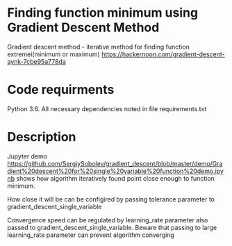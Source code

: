 # Finding function minimum using Gradient Descent Method

Gradient descent method - iterative method for finding function extremeі(minimum or maximum)
https://hackernoon.com/gradient-descent-aynk-7cbe95a778da

# Code requirments
Python 3.6. All necessary dependencies noted in file requirements.txt

# Description
Jupyter demo https://github.com/SergiySobolev/gradient_descent/blob/master/demo/Gradient%20descent%20for%20single%20variable%20function%20demo.ipynb
shows how algorithm iteratively found point close enough to function minimum.

 How close it will be can be configired by passing tolerance parameter to gradient_descent_single_variable
 
 Convergence speed can be regulated by learning_rate parameter also  passed to gradient_descent_single_variable. 
 Beware that passing to large learning_rate parameter can prevent algorithm converging 
